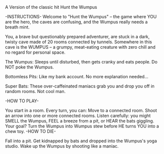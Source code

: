 A Version of the classic hit Hunt the Wumpus

-INSTRUCTIONS- Welcome to "Hunt the Wumpus" – the game where YOU are the hero, the caves are confusing, and the Wumpus really needs a breath mint.

You, a brave but questionably prepared adventurer, are stuck in a dark, twisty cave made of 20 rooms connected by tunnels. Somewhere in this cave is the WUMPUS – a grumpy, meat-eating creature with zero chill and no regard for personal space.

The Wumpus: Sleeps until disturbed, then gets cranky and eats people. Do NOT poke the Wumpus.

Bottomless Pits: Like my bank account. No more explanation needed...

Super Bats: These over-caffeinated maniacs grab you and drop you off in random rooms. Not cool man.

-HOW TO PLAY-

You start in a room. Every turn, you can:
Move to a connected room.
Shoot an arrow into one or more connected rooms.
Listen carefully: you might SMELL the Wumpus, FEEL a breeze from a pit, or HEAR the bats giggling.
Your goal? Turn the Wumpus into Wumpus stew before HE turns YOU into a chew toy.
-HOW TO DIE-

Fall into a pit.
Get kidnapped by bats and dropped into the Wumpus's yoga studio.
Wake up the Wumpus by shooting like a maniac.

